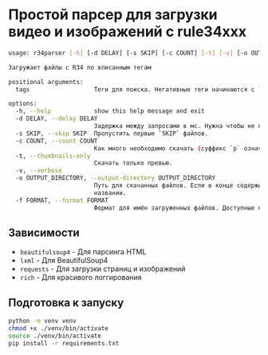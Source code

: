 # Простой парсер для загрузки видео и изображений с rule34xxx
```bash
usage: r34parser [-h] [-d DELAY] [-s SKIP] [-c COUNT] [-t] [-v] [-o OUTPUT_DIRECTORY] [-f FORMAT] ...

Загружает файлы с R34 по вписанным тегам

positional arguments:
  tags                  Теги для поиска. Негативные теги начинаются с `-`. Пример: `r34parser sfw -nsfw`

options:
  -h, --help            show this help message and exit
  -d DELAY, --delay DELAY
                        Задержка между запросами в мс. Нужна чтобы не получить бан. По-умолчанию: 1000.
  -s SKIP, --skip SKIP  Пропустить первые `SKIP` файлов.
  -c COUNT, --count COUNT
                        Как много необходимо скачать (суффикс `p` означает считать в страницах). По-умолчанию: 1p.
  -t, --thumbnails-only
                        Скачать только превью.
  -v, --verbose
  -o OUTPUT_DIRECTORY, --output-directory OUTPUT_DIRECTORY
                        Путь для скачанных файлов. Если в конце содержит `*`, в указанном месте будет добавлена директория по заданным тегам. По-умолчанию будет создана директория с тегами в
                        названии.
  -f FORMAT, --format FORMAT
                        Формат для имён загруженных файлов. Доступные переменные: id, pid, ext, artist, copyright, character, general, metadata. По-умолчанию: `{id}{ext}`
```

## Зависимости
* `beautifulsoup4` - Для парсинга HTML
* `lxml` - Для BeautifulSoup4
* `requests` - Для загрузки страниц и изображений
* `rich` - Для красивого логгирования

## Подготовка к запуску
```bash
python -m venv venv
chmod +x ./venv/bin/activate
source ./venv/bin/activate
pip install -r requirements.txt
```
